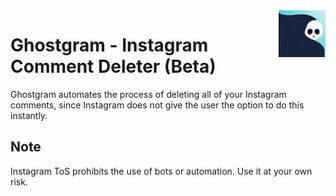 <img src="ghostgram.jpg" width="75px" height="75px" align="right">

# Ghostgram - Instagram Comment Deleter (Beta)

Ghostgram automates the process of deleting all of your Instagram comments, since Instagram does not give the user the option to do this instantly.

## Note

Instagram ToS prohibits the use of bots or automation. Use it at your own risk.